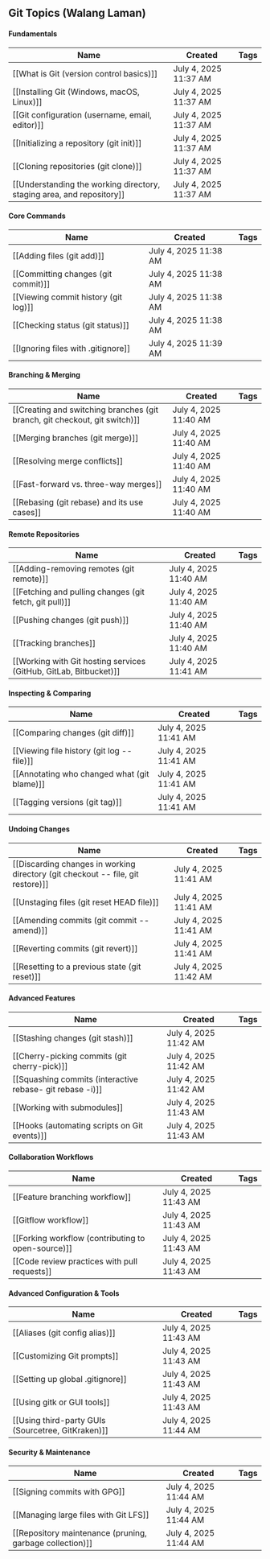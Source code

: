 ## Git Topics (Walang Laman)

#### Fundamentals

|Name|Created|Tags|
|---|---|---|
|[[What is Git (version control basics)]]|July 4, 2025 11:37 AM||
|[[Installing Git (Windows, macOS, Linux)]]|July 4, 2025 11:37 AM||
|[[Git configuration (username, email, editor)]]|July 4, 2025 11:37 AM||
|[[Initializing a repository (git init)]]|July 4, 2025 11:37 AM||
|[[Cloning repositories (git clone)]]|July 4, 2025 11:37 AM||
|[[Understanding the working directory, staging area, and repository]]|July 4, 2025 11:37 AM||

  
  

#### Core Commands

|Name|Created|Tags|
|---|---|---|
|[[Adding files (git add)]]|July 4, 2025 11:38 AM||
|[[Committing changes (git commit)]]|July 4, 2025 11:38 AM||
|[[Viewing commit history (git log)]]|July 4, 2025 11:38 AM||
|[[Checking status (git status)]]|July 4, 2025 11:38 AM||
|[[Ignoring files with .gitignore]]|July 4, 2025 11:39 AM||

  
  

#### Branching & Merging

|Name|Created|Tags|
|---|---|---|
|[[Creating and switching branches (git branch, git checkout, git switch)]]|July 4, 2025 11:40 AM||
|[[Merging branches (git merge)]]|July 4, 2025 11:40 AM||
|[[Resolving merge conflicts]]|July 4, 2025 11:40 AM||
|[[Fast-forward vs. three-way merges]]|July 4, 2025 11:40 AM||
|[[Rebasing (git rebase) and its use cases]]|July 4, 2025 11:40 AM||

  
  

#### Remote Repositories

|Name|Created|Tags|
|---|---|---|
|[[Adding-removing remotes (git remote)]]|July 4, 2025 11:40 AM||
|[[Fetching and pulling changes (git fetch, git pull)]]|July 4, 2025 11:40 AM||
|[[Pushing changes (git push)]]|July 4, 2025 11:40 AM||
|[[Tracking branches]]|July 4, 2025 11:40 AM||
|[[Working with Git hosting services (GitHub, GitLab, Bitbucket)]]|July 4, 2025 11:41 AM||

  
  

#### Inspecting & Comparing

|Name|Created|Tags|
|---|---|---|
|[[Comparing changes (git diff)]]|July 4, 2025 11:41 AM||
|[[Viewing file history (git log -- file)]]|July 4, 2025 11:41 AM||
|[[Annotating who changed what (git blame)]]|July 4, 2025 11:41 AM||
|[[Tagging versions (git tag)]]|July 4, 2025 11:41 AM||

  
  

#### Undoing Changes

|Name|Created|Tags|
|---|---|---|
|[[Discarding changes in working directory (git checkout -- file, git restore)]]|July 4, 2025 11:41 AM||
|[[Unstaging files (git reset HEAD file)]]|July 4, 2025 11:41 AM||
|[[Amending commits (git commit --amend)]]|July 4, 2025 11:41 AM||
|[[Reverting commits (git revert)]]|July 4, 2025 11:41 AM||
|[[Resetting to a previous state (git reset)]]|July 4, 2025 11:42 AM||

  
  

#### Advanced Features

|Name|Created|Tags|
|---|---|---|
|[[Stashing changes (git stash)]]|July 4, 2025 11:42 AM||
|[[Cherry-picking commits (git cherry-pick)]]|July 4, 2025 11:42 AM||
|[[Squashing commits (interactive rebase- git rebase -i)]]|July 4, 2025 11:42 AM||
|[[Working with submodules]]|July 4, 2025 11:43 AM||
|[[Hooks (automating scripts on Git events)]]|July 4, 2025 11:43 AM||

  
  

#### Collaboration Workflows

|Name|Created|Tags|
|---|---|---|
|[[Feature branching workflow]]|July 4, 2025 11:43 AM||
|[[Gitflow workflow]]|July 4, 2025 11:43 AM||
|[[Forking workflow (contributing to open-source)]]|July 4, 2025 11:43 AM||
|[[Code review practices with pull requests]]|July 4, 2025 11:43 AM||

  
  

#### Advanced Configuration & Tools

|Name|Created|Tags|
|---|---|---|
|[[Aliases (git config alias)]]|July 4, 2025 11:43 AM||
|[[Customizing Git prompts]]|July 4, 2025 11:43 AM||
|[[Setting up global .gitignore]]|July 4, 2025 11:43 AM||
|[[Using gitk or GUI tools]]|July 4, 2025 11:43 AM||
|[[Using third-party GUIs (Sourcetree, GitKraken)]]|July 4, 2025 11:44 AM||

  
  

#### Security & Maintenance

|Name|Created|Tags|
|---|---|---|
|[[Signing commits with GPG]]|July 4, 2025 11:44 AM||
|[[Managing large files with Git LFS]]|July 4, 2025 11:44 AM||
|[[Repository maintenance (pruning, garbage collection)]]|July 4, 2025 11:44 AM||
